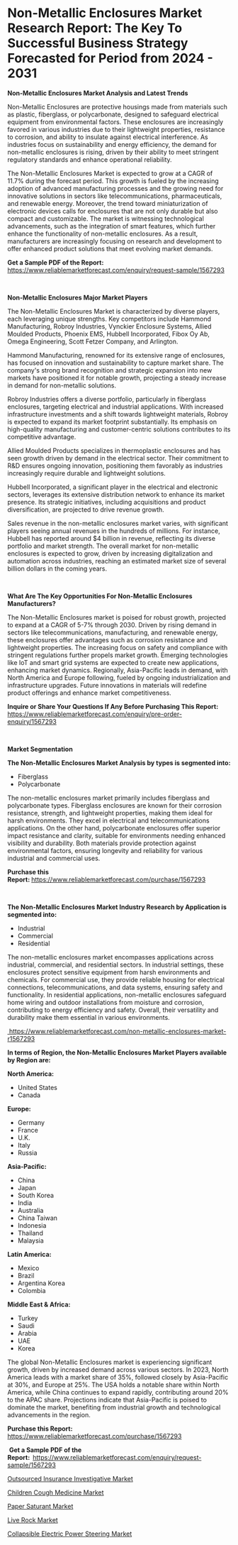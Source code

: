 <p><h1>Non-Metallic Enclosures Market Research Report: The Key To Successful Business Strategy Forecasted for Period from 2024 - 2031</h1></p><p><strong>Non-Metallic Enclosures Market Analysis and Latest Trends</strong></p>
<p><p>Non-Metallic Enclosures are protective housings made from materials such as plastic, fiberglass, or polycarbonate, designed to safeguard electrical equipment from environmental factors. These enclosures are increasingly favored in various industries due to their lightweight properties, resistance to corrosion, and ability to insulate against electrical interference. As industries focus on sustainability and energy efficiency, the demand for non-metallic enclosures is rising, driven by their ability to meet stringent regulatory standards and enhance operational reliability.</p><p>The Non-Metallic Enclosures Market is expected to grow at a CAGR of 11.7% during the forecast period. This growth is fueled by the increasing adoption of advanced manufacturing processes and the growing need for innovative solutions in sectors like telecommunications, pharmaceuticals, and renewable energy. Moreover, the trend toward miniaturization of electronic devices calls for enclosures that are not only durable but also compact and customizable. The market is witnessing technological advancements, such as the integration of smart features, which further enhance the functionality of non-metallic enclosures. As a result, manufacturers are increasingly focusing on research and development to offer enhanced product solutions that meet evolving market demands.</p></p>
<p><strong>Get a Sample PDF of the Report:&nbsp;</strong> <a href="https://www.reliablemarketforecast.com/enquiry/request-sample/1567293">https://www.reliablemarketforecast.com/enquiry/request-sample/1567293</a></p>
<p>&nbsp;</p>
<p><strong>Non-Metallic Enclosures Major Market Players</strong></p>
<p><p>The Non-Metallic Enclosures Market is characterized by diverse players, each leveraging unique strengths. Key competitors include Hammond Manufacturing, Robroy Industries, Vynckier Enclosure Systems, Allied Moulded Products, Phoenix EMS, Hubbell Incorporated, Fibox Oy Ab, Omega Engineering, Scott Fetzer Company, and Arlington.</p><p>Hammond Manufacturing, renowned for its extensive range of enclosures, has focused on innovation and sustainability to capture market share. The company's strong brand recognition and strategic expansion into new markets have positioned it for notable growth, projecting a steady increase in demand for non-metallic solutions.</p><p>Robroy Industries offers a diverse portfolio, particularly in fiberglass enclosures, targeting electrical and industrial applications. With increased infrastructure investments and a shift towards lightweight materials, Robroy is expected to expand its market footprint substantially. Its emphasis on high-quality manufacturing and customer-centric solutions contributes to its competitive advantage.</p><p>Allied Moulded Products specializes in thermoplastic enclosures and has seen growth driven by demand in the electrical sector. Their commitment to R&D ensures ongoing innovation, positioning them favorably as industries increasingly require durable and lightweight solutions.</p><p>Hubbell Incorporated, a significant player in the electrical and electronic sectors, leverages its extensive distribution network to enhance its market presence. Its strategic initiatives, including acquisitions and product diversification, are projected to drive revenue growth.</p><p>Sales revenue in the non-metallic enclosures market varies, with significant players seeing annual revenues in the hundreds of millions. For instance, Hubbell has reported around $4 billion in revenue, reflecting its diverse portfolio and market strength. The overall market for non-metallic enclosures is expected to grow, driven by increasing digitalization and automation across industries, reaching an estimated market size of several billion dollars in the coming years.</p></p>
<p>&nbsp;</p>
<p><strong>What Are The Key Opportunities For Non-Metallic Enclosures Manufacturers?</strong></p>
<p><p>The Non-Metallic Enclosures market is poised for robust growth, projected to expand at a CAGR of 5-7% through 2030. Driven by rising demand in sectors like telecommunications, manufacturing, and renewable energy, these enclosures offer advantages such as corrosion resistance and lightweight properties. The increasing focus on safety and compliance with stringent regulations further propels market growth. Emerging technologies like IoT and smart grid systems are expected to create new applications, enhancing market dynamics. Regionally, Asia-Pacific leads in demand, with North America and Europe following, fueled by ongoing industrialization and infrastructure upgrades. Future innovations in materials will redefine product offerings and enhance market competitiveness.</p></p>
<p><strong>Inquire or Share Your Questions If Any Before Purchasing This Report:</strong> <a href="https://www.reliablemarketforecast.com/enquiry/pre-order-enquiry/1567293">https://www.reliablemarketforecast.com/enquiry/pre-order-enquiry/1567293</a></p>
<p>&nbsp;</p>
<p><strong>Market Segmentation</strong></p>
<p><strong>The Non-Metallic Enclosures Market Analysis by types is segmented into:</strong></p>
<p><ul><li>Fiberglass</li><li>Polycarbonate</li></ul></p>
<p><p>The non-metallic enclosures market primarily includes fiberglass and polycarbonate types. Fiberglass enclosures are known for their corrosion resistance, strength, and lightweight properties, making them ideal for harsh environments. They excel in electrical and telecommunications applications. On the other hand, polycarbonate enclosures offer superior impact resistance and clarity, suitable for environments needing enhanced visibility and durability. Both materials provide protection against environmental factors, ensuring longevity and reliability for various industrial and commercial uses.</p></p>
<p><strong>Purchase this Report:&nbsp;</strong><a href="https://www.reliablemarketforecast.com/purchase/1567293">https://www.reliablemarketforecast.com/purchase/1567293</a></p>
<p>&nbsp;</p>
<p><strong>The Non-Metallic Enclosures Market Industry Research by Application is segmented into:</strong></p>
<p><ul><li>Industrial</li><li>Commercial</li><li>Residential</li></ul></p>
<p><p>The non-metallic enclosures market encompasses applications across industrial, commercial, and residential sectors. In industrial settings, these enclosures protect sensitive equipment from harsh environments and chemicals. For commercial use, they provide reliable housing for electrical connections, telecommunications, and data systems, ensuring safety and functionality. In residential applications, non-metallic enclosures safeguard home wiring and outdoor installations from moisture and corrosion, contributing to energy efficiency and safety. Overall, their versatility and durability make them essential in various environments.</p></p>
<p><a href="https://www.reliablemarketforecast.com/non-metallic-enclosures-market-r1567293">&nbsp;https://www.reliablemarketforecast.com/non-metallic-enclosures-market-r1567293</a></p>
<p><strong>In terms of Region, the Non-Metallic Enclosures Market Players available by Region are:</strong></p>
<p>
    <p> <strong> North America: </strong>
        <ul>
            <li>United States</li>
            <li>Canada</li>
        </ul>
        </p> 
    <p> <strong> Europe: </strong>
        <ul>
            <li>Germany</li>
            <li>France</li>
            <li>U.K.</li>
            <li>Italy</li>
            <li>Russia</li>
        </ul>
        </p> 
    <p> <strong> Asia-Pacific: </strong>
        <ul>
            <li>China</li>
            <li>Japan</li>
            <li>South Korea</li>
            <li>India</li>
            <li>Australia</li>
            <li>China Taiwan</li>
            <li>Indonesia</li>
            <li>Thailand</li>
            <li>Malaysia</li>
        </ul>
        </p> 
    <p> <strong> Latin America: </strong>
        <ul>
            <li>Mexico</li>
            <li>Brazil</li>
            <li>Argentina Korea</li>
            <li>Colombia</li>
        </ul>
        </p> 
    <p> <strong> Middle East & Africa: </strong>
        <ul>
            <li>Turkey</li>
            <li>Saudi</li>
            <li>Arabia</li>
            <li>UAE</li>
            <li>Korea</li>
        </ul>
    </p>
    </p>
<p><p>The global Non-Metallic Enclosures market is experiencing significant growth, driven by increased demand across various sectors. In 2023, North America leads with a market share of 35%, followed closely by Asia-Pacific at 30%, and Europe at 25%. The USA holds a notable share within North America, while China continues to expand rapidly, contributing around 20% to the APAC share. Projections indicate that Asia-Pacific is poised to dominate the market, benefiting from industrial growth and technological advancements in the region.</p></p>
<p><strong>Purchase this Report: </strong><a href="https://www.reliablemarketforecast.com/purchase/1567293">https://www.reliablemarketforecast.com/purchase/1567293</a></p>
<p>&nbsp;<strong>Get a Sample PDF of the Report:&nbsp;&nbsp;</strong><a href="https://www.reliablemarketforecast.com/enquiry/request-sample/1567293">https://www.reliablemarketforecast.com/enquiry/request-sample/1567293</a></p>
<p><strong></strong></p>
<p><p><a href="https://issuu.com/reportprime-2/docs/outsourced-insurance-investigative-_24b56182d9f18a">Outsourced Insurance Investigative Market</a></p><p><a href="https://issuu.com/reportprime-2/docs/children-cough-medicine-market-size_8edc69eccfb2cf">Children Cough Medicine Market</a></p><p><a href="https://github.com/RoccoManning/Market-Research-Report-List-7/blob/main/paper-saturant-market.md">Paper Saturant Market</a></p><p><a href="https://www.linkedin.com/pulse/live-rock-market-indicators-size-regional-breakdown-player-gmwme?trackingId=mORWlyDLSwiwie47gkHe%2FQ%3D%3D">Live Rock Market</a></p><p><a href="https://medium.com/@rhetthirte2023/collapsible-electric-power-steering-market-global-market-share-and-ranking-overall-sales-and-f74dd94e60a4">Collapsible Electric Power Steering Market</a></p></p>
